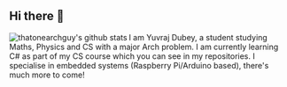 ## Hi there 👋
<img alt="thatonearchguy's github stats" align="left" src="https://github-readme-stats.vercel.app/api?username=thatonearchguy&hide_border=true&hide_title=true&show_icons=true&theme=synthwave&count_private=true">
I am Yuvraj Dubey, a student studying Maths, Physics and CS with a major Arch problem. I am currently learning C# as part of my CS course which you can see in my repositories. I specialise in embedded systems (Raspberry Pi/Arduino based), there's much more to come!



